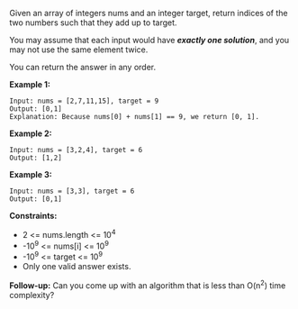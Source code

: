 Given an array of integers nums and an integer target, return indices of the two numbers such that they add up to target.

You may assume that each input would have _**exactly one solution**_, and you may not use the same element twice.

You can return the answer in any order.

**Example 1:**

```console
Input: nums = [2,7,11,15], target = 9
Output: [0,1]
Explanation: Because nums[0] + nums[1] == 9, we return [0, 1].
```
**Example 2:**

```console
Input: nums = [3,2,4], target = 6
Output: [1,2]
```

**Example 3:**

```console
Input: nums = [3,3], target = 6
Output: [0,1]
``` 

**Constraints:**

- 2 <= nums.length <= 10<sup>4</sup>
- -10<sup>9</sup> <= nums[i] <= 10<sup>9</sup>
- -10<sup>9</sup> <= target <= 10<sup>9</sup>
- Only one valid answer exists.
 
**Follow-up:** Can you come up with an algorithm that is less than O(n<sup>2</sup>) time complexity?